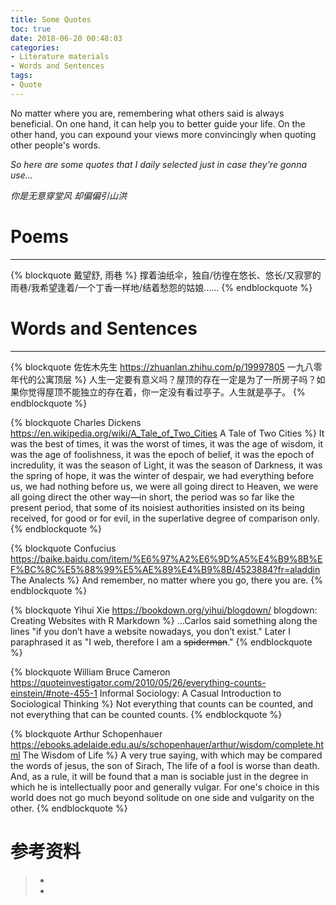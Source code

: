 ```yaml
---
title: Some Quotes
toc: true
date: 2018-06-20 00:48:03
categories:
- Literature materials
- Words and Sentences
tags:
- Quote
---
```

No matter where you are, remembering what others said is always beneficial. On one hand, it can help you to better guide your life. On the other hand, you can expound your views more convincingly when quoting other people's words.

*So here are some quotes that I daily selected just in case they're gonna use…*

<!--more-->

*你是无意穿堂风 却偏偏引山洪*

# Poems
---
{% blockquote 戴望舒, 雨巷 %}
撑着油纸伞，独自/彷徨在悠长、悠长/又寂寥的雨巷/我希望逢着/一个丁香一样地/结着愁怨的姑娘……
{% endblockquote %}


# Words and Sentences
---
{% blockquote 佐佐木先生 https://zhuanlan.zhihu.com/p/19997805 一九八零年代的公寓顶层 %}
人生一定要有意义吗？屋顶的存在一定是为了一所房子吗？如果你觉得屋顶不能独立的存在着，你一定没有看过亭子。人生就是亭子。
{% endblockquote %}


{% blockquote Charles Dickens https://en.wikipedia.org/wiki/A_Tale_of_Two_Cities A Tale of Two Cities %}
It was the best of times, it was the worst of times, it was the age of wisdom, it was the age of foolishness, it was the epoch of belief, it was the epoch of incredulity, it was the season of Light, it was the season of Darkness, it was the spring of hope, it was the winter of despair, we had everything before us, we had nothing before us, we were all going direct to Heaven, we were all going direct the other way—in short, the period was so far like the present period, that some of its noisiest authorities insisted on its being received, for good or for evil, in the superlative degree of comparison only.
{% endblockquote %}

{% blockquote Confucius https://baike.baidu.com/item/%E6%97%A2%E6%9D%A5%E4%B9%8B%EF%BC%8C%E5%88%99%E5%AE%89%E4%B9%8B/4523884?fr=aladdin The Analects %}
And remember, no matter where you go, there you are.
{% endblockquote %}

{% blockquote Yihui Xie https://bookdown.org/yihui/blogdown/ blogdown: Creating Websites with R Markdown %}
…Carlos said something along the lines "if you don’t have a website nowadays, you don’t exist." Later I paraphrased it as "I web, therefore I am a ~~spiderman~~."
{% endblockquote %}

{% blockquote William Bruce Cameron https://quoteinvestigator.com/2010/05/26/everything-counts-einstein/#note-455-1 Informal Sociology: A Casual Introduction to Sociological Thinking %}
Not everything that counts can be counted, and not everything that can be counted counts.
{% endblockquote %}

{% blockquote Arthur Schopenhauer https://ebooks.adelaide.edu.au/s/schopenhauer/arthur/wisdom/complete.html The Wisdom of Life %}
A very true saying, with which may be compared the words of jesus, the son of Sirach, The life of a fool is worse than death. And, as a rule, it will be found that a man is sociable just in the degree in which he is intellectually poor and generally vulgar. For one's choice in this world does not go much beyond solitude on one side and vulgarity on the other.
{% endblockquote %}

# 参考资料
> - []()
> - []()
